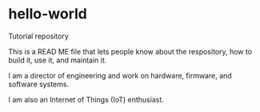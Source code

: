 # hello-world
Tutorial repository

This is a READ ME file that lets people know about the respository, how to build it, use it, and maintain it.

I am a director of engineering and work on hardware, firmware, and software systems.

I am also an Internet of Things (IoT) enthusiast.
